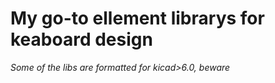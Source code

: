 # My go-to ellement librarys for keaboard design


*Some of the libs are formatted for kicad>6.0, beware*


